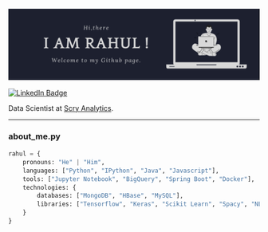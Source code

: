 [![Rahul's GitHub Banner](header.png)]()

[![LinkedIn Badge](https://img.shields.io/badge/LinkedIn-Profile-informational?style=flat&logo=linkedin&logoColor=white&color=0D76A8)](https://www.linkedin.com/in/rahulkg31/)

<p>Data Scientist at <a href="https://scryanalytics.ai/">Scry Analytics</a>.</p>


<hr style="border:1px"> </hr>

### about_me.py

```python
rahul = {
    pronouns: "He" | "Him",
    languages: ["Python", "IPython", "Java", "Javascript"],
    tools: ["Jupyter Notebook", "BigQuery", "Spring Boot", "Docker"],
    technologies: {
        databases: ["MongoDB", "HBase", "MySQL"],
        libraries: ["Tensorflow", "Keras", "Scikit Learn", "Spacy", "NLTK", "Gensim", "Pyspark", "Pandas", "Numpy", "flask"],
    }
}
```



<!-- <a href="https://github.com/rahulkg31">
  <img align="center" style="margin:0.5rem" src="https://github-readme-stats.vercel.app/api/top-langs/?username=rahulkg31&hide=html,css&title_color=262626&text_color=262626&icon_color=262626&bg_color=f6f8fa" />
</a>

<a href="https://github.com/rahulkg31">
  <img align="center" style="margin:0.5rem" src="https://github-readme-stats.vercel.app/api?username=rahulkg31&show_icons=true&line_height=27&count_private=true&title_color=262626&text_color=262626&icon_color=4AB097&bg_color=f6f8fa" alt="Rahul's GitHub Stats" />
</a> -->


